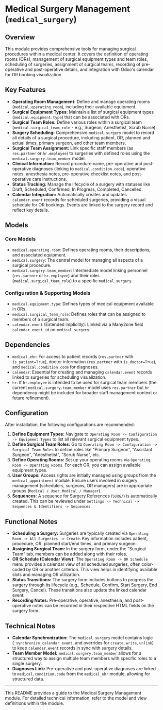 # Medical Surgery Management (`medical_surgery`)

## Overview
This module provides comprehensive tools for managing surgical procedures within a medical center. It covers the definition of operating rooms (ORs), management of surgical equipment types and team roles, scheduling of surgeries, assignment of surgical teams, recording of pre-operative and post-operative details, and integration with Odoo's calendar for OR booking visualization.

## Key Features
- **Operating Room Management:** Define and manage operating rooms (`medical.operating.room`), including their available equipment.
- **Surgical Equipment Types:** Maintain a list of surgical equipment types (`medical.equipment.type`) that can be associated with ORs.
- **Surgical Team Roles:** Define various roles within a surgical team (`medical.surgical_team_role` - e.g., Surgeon, Anesthetist, Scrub Nurse).
- **Surgery Scheduling:** Comprehensive `medical.surgery` model to record all details of a surgical procedure, including patient, OR, planned and actual times, primary surgeon, and other team members.
- **Surgical Team Assignment:** Link specific staff members (as `res.partner` or `hr.employee`) to surgeries with defined roles using the `medical.surgery.team_member` model.
- **Clinical Information:** Record procedure name, pre-operative and post-operative diagnoses (linking to `medical.condition.code`), operative notes, anesthesia notes, pre-operative checklist notes, and post-operative care instructions.
- **Status Tracking:** Manage the lifecycle of a surgery with statuses like Draft, Scheduled, Confirmed, In Progress, Completed, Cancelled.
- **Calendar Integration:** Automatically creates and updates `calendar.event` records for scheduled surgeries, providing a visual schedule for OR bookings. Events are linked to the surgery record and reflect key details.

## Models
### Core Models
- `medical.operating.room`: Defines operating rooms, their descriptions, and associated equipment.
- `medical.surgery`: The central model for managing all aspects of a surgical procedure.
- `medical.surgery.team_member`: Intermediate model linking personnel (`res.partner` or `hr.employee`) and their roles (`medical.surgical_team_role`) to a specific `medical.surgery`.

### Configuration & Supporting Models
- `medical.equipment.type`: Defines types of medical equipment available in ORs.
- `medical.surgical_team_role`: Defines roles that can be assigned to members of a surgical team.
- `calendar.event` (Extended implicitly): Linked via a Many2one field `calendar_event_id` on `medical.surgery`.

## Dependencies
- `medical_ehr`: For access to patient records (`res.partner` with `is_patient=True`), doctor information (`res.partner` with `is_doctor=True`), and `medical.condition.code` for diagnoses.
- `calendar`: Essential for creating and managing `calendar.event` records linked to surgeries for scheduling visualization.
- `hr`: If `hr.employee` is intended to be used for surgical team members (the current `medical.surgery.team_member` model uses `res.partner` but `hr` dependency might be included for broader staff management context or future refinement).

## Configuration
After installation, the following configurations are recommended:
1.  **Define Equipment Types:** Navigate to `Operating Room -> Configuration -> Equipment Types` to list all relevant surgical equipment types.
2.  **Define Surgical Team Roles:** Go to `Operating Room -> Configuration -> Surgical Team Roles` to define roles like "Primary Surgeon", "Assistant Surgeon", "Anesthetist", "Scrub Nurse", etc.
3.  **Define Operating Rooms:** Set up your operating rooms via `Operating Room -> Operating Rooms`. For each OR, you can assign available equipment types.
4.  **User Groups:** Access rights are initially managed using groups from the `medical_appointment` module. Ensure users involved in surgery management (schedulers, surgeons, OR managers) are in appropriate groups (`Medical / User`, `Medical / Manager`).
5.  **Sequences:** A sequence for Surgery References (`SURG/`) is automatically created. This can be reviewed under `Settings -> Technical -> Sequences & Identifiers -> Sequences`.

## Functional Notes
- **Scheduling a Surgery:** Surgeries are typically created via `Operating Room -> All Surgeries -> Create`. Key information includes patient, procedure, OR, planned start/end times, and primary surgeon.
- **Assigning Surgical Team:** In the surgery form, under the "Surgical Team" tab, members can be added along with their roles.
- **OR Schedule (Calendar View):** The `Operating Room -> OR Schedule` menu provides a calendar view of all scheduled surgeries, often color-coded by OR or another criterion. This view helps in identifying available slots and managing OR utilization.
- **Status Transitions:** The surgery form includes buttons to progress the surgery through its lifecycle (e.g., Schedule, Confirm, Start Surgery, End Surgery, Cancel). These transitions also update the linked calendar event.
- **Recording Notes:** Pre-operative, operative, anesthesia, and post-operative notes can be recorded in their respective HTML fields on the surgery form.

## Technical Notes
- **Calendar Synchronization:** The `medical.surgery` model contains logic (`_synchronize_calendar_event`, and overrides for `create`, `write`, `unlink`) to keep `calendar.event` records in sync with surgery details.
- **Team Member Model:** `medical.surgery.team_member` allows for a structured way to assign multiple team members with specific roles to a single surgery.
- **Diagnoses Link:** Pre-operative and post-operative diagnoses are linked to `medical.condition.code` from the `medical_ehr` module, allowing for structured data.

---
This README provides a guide to the Medical Surgery Management module. For detailed technical information, refer to the model and view definitions within the module.

